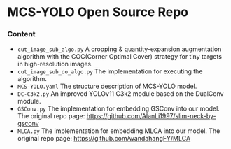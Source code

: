 # MCS-YOLO Open Source Repo
### Content
- `cut_image_sub_algo.py`
  A cropping & quantity-expansion augmentation algorithm with the COC(Corner Optimal Cover) strategy for tiny targets in high-resolution images.
- `cut_image_sub_do_algo.py`
  The implementation for executing the algorithm.
- `MCS-YOLO.yaml`
  The structure description of MCS-YOLO model.
- `DC-C3k2.py`
  An improved YOLOv11 C3k2 module based on the DualConv module.
- `GSConv.py`
  The implementation for embedding GSConv into our model. The original repo page: https://github.com/AlanLi1997/slim-neck-by-gsconv
- `MLCA.py`
  The implementation for embedding MLCA into our model. The original repo page: https://github.com/wandahangFY/MLCA 
